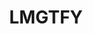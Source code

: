 ---
blog: http://blog.lmgtfy.com/
logohandle: lmgtfy
sort: lmgtfy
title: LMGTFY
twitter: https://x.com/lmgtfy
website: http://lmgtfy.com/
---